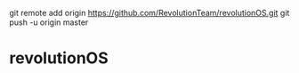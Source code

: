 git remote add origin https://github.com/RevolutionTeam/revolutionOS.git
git push -u origin master
# revolutionOS
